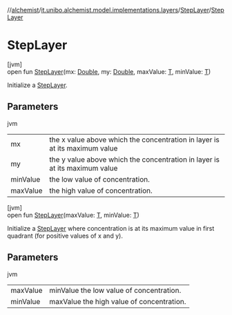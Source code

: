 //[alchemist](../../../index.md)/[it.unibo.alchemist.model.implementations.layers](../index.md)/[StepLayer](index.md)/[StepLayer](-step-layer.md)

# StepLayer

[jvm]\
open fun [StepLayer](-step-layer.md)(mx: [Double](https://kotlinlang.org/api/latest/jvm/stdlib/kotlin/-double/index.html), my: [Double](https://kotlinlang.org/api/latest/jvm/stdlib/kotlin/-double/index.html), maxValue: [T](index.md), minValue: [T](index.md))

Initialize a [StepLayer](index.md).

## Parameters

jvm

| | |
|---|---|
| mx | the x value above which the concentration in layer is at its maximum value |
| my | the y value above which the concentration in layer is at its maximum value |
| minValue | the low value of concentration. |
| maxValue | the high value of concentration. |

[jvm]\
open fun [StepLayer](-step-layer.md)(maxValue: [T](index.md), minValue: [T](index.md))

Initialize a [StepLayer](index.md) where concentration is at its maximum value in first quadrant (for positive values of x and y).

## Parameters

jvm

| | |
|---|---|
| maxValue | minValue the low value of concentration. |
| minValue | maxValue the high value of concentration. |
